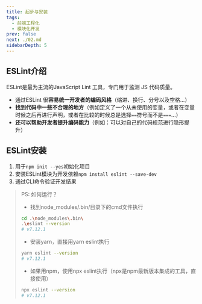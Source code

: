 ```yaml
---
title: 起步与安装
tags: 
  - 前端工程化
  - 模块化开发
prev: false
next: ./02.md
sidebarDepth: 5
---
```


## ESLint介绍
ESLint是最为主流的JavaScript Lint 工具，专门用于监测 JS 代码质量。

- 通过ESLint 很**容易统一开发者的编码风格**（缩进、换行、分号以及空格...）
- **找到代码中一些不合理的地方**（例如定义了一个从未使用的变量，或者在变量时候之后再进行声明，或者在比较的时候总是选择`==`符号而不是`===`...）
- **还可以帮助开发者提升编码能力**（例如：可以对自己的代码规范进行隐形提升）

## ESLint安装

1. 用于`npm init --yes`初始化项目
2. 安装ESLint模块为开发依赖`npm install eslint --save-dev`
3. 通过CLI命令验证开发结果
    
> PS: 如何运行？
> - 找到node_modules/.bin/目录下的cmd文件执行
> 
> ```bash
> cd .\node_modules\.bin\
> .\eslint --version
> # v7.12.1
> ```
> 
> - 安装yarn，直接用yarn eslint执行
> ```bash
> yarn eslint --version
> # v7.12.1
> ```
> 
> - 如果用npm，使用npx eslint执行（npx是npm最新版本集成的工具，直接使用）
> ```bash
> npx eslint --version
> # v7.12.1
> ```